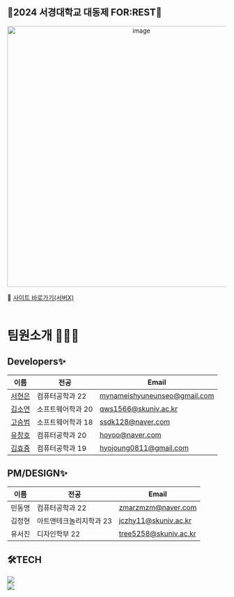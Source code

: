 ## 🌲2024 서경대학교 대동제 FOR:REST🌲


<div align="center">
<img alt="image" width="600"  src="hhttps://github.com/LikeLion-SKU/12th-SKUNIV-Festival-Front/blob/main/src/assets/images/readme/thumnail.png">
</div>
    

🔗 [사이트 바로가기(서버X)](https://2024skufestival.site/) <br/>
<br/>

# 팀원소개 🙋🏻‍♀️
## Developers✨

| 이름                                         | 전공           | Email                |
| -------------------------------------------- | --------------  | -------------------- |
| [서현은](https://github.com/hyuneu-n)       | 컴퓨터공학과 22  | mynameishyuneunseo@gmail.com |
| [김소연](https://github.com/kssosoy)  | 소프트웨어학과 20      | qws1566@skuniv.ac.kr |
| [고승범](https://github.com/seongbe) | 소프트웨어학과 18      | ssdk128@naver.com |
| [유창호](https://github.com/ChangHoYu) | 컴퓨터공학과 20      | hoyoo@naver.com |
| [김효중](https://github.com/hn7093) | 컴퓨터공학과 19      | hyojoung0811@gmail.com |

## PM/DESIGN✨
| 이름                                         | 전공           | Email                |
| -------------------------------------------- | --------------  | -------------------- |
| 민동명| 컴퓨터공학과 22  | zmarzmzm@naver.com |
| 김정현| 아트앤테크놀리지학과 23      | jczhy11@skuniv.ac.kr |
| 유서진| 디자인학부 22      | tree5258@skuniv.ac.kr |

## 🛠️TECH
<img src="https://img.shields.io/badge/react-61DAFB?style=for-the-badge&logo=react&logoColor=black"><br/>
<img src="https://img.shields.io/badge/spring-6DB33F?style=for-the-badge&logo=spring&logoColor=white"> 